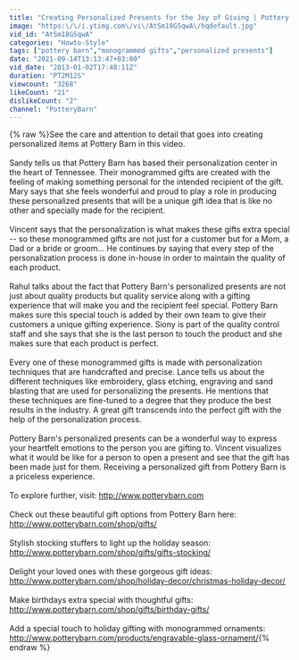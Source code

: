 ```yaml
---
title: "Creating Personalized Presents for the Joy of Giving | Pottery Barn"
image: "https:\/\/i.ytimg.com\/vi\/AtSm18GSqwA\/hqdefault.jpg"
vid_id: "AtSm18GSqwA"
categories: "Howto-Style"
tags: ["pottery barn","monogrammed gifts","personalized presents"]
date: "2021-09-14T13:13:47+03:00"
vid_date: "2013-01-02T17:48:11Z"
duration: "PT2M12S"
viewcount: "3268"
likeCount: "21"
dislikeCount: "2"
channel: "PotteryBarn"
---
```

{% raw %}See the care and attention to detail that goes into creating personalized items at Pottery Barn in this video.  <br /><br />Sandy tells us that Pottery Barn has based their personalization center in the heart of Tennessee. Their monogrammed gifts are created with the feeling of making something personal for the intended recipient of the gift. Mary says that she feels wonderful and proud to play a role in producing these personalized presents that will be a unique gift idea that is like no other and specially made for the recipient.<br /><br />Vincent says that the personalization is what makes these gifts extra special -- so these monogrammed gifts are not just for a customer but for a Mom, a Dad or a bride or groom... He continues by saying that every step of the personalization process is done in-house in order to maintain the quality of each product.<br /><br />Rahul talks about the fact that Pottery Barn's personalized presents are not just about quality products but quality service along with a gifting experience that will make you and the recipient feel special. Pottery Barn makes sure this special touch is added by their own team to give their customers a unique gifting experience. Siony is part of the quality control staff and she says that she is the last person to touch the product and she makes sure that each product is perfect.<br /><br />Every one of these monogrammed gifts is made with personalization techniques that are handcrafted and precise. Lance tells us about the different techniques like embroidery, glass etching, engraving and sand blasting that are used for personalizing the presents. He mentions that these techniques are fine-tuned to a degree that they produce the best results in the industry. A great gift transcends into the perfect gift with the help of the personalization process. <br /><br />Pottery Barn's personalized presents can be a wonderful way to express your heartfelt emotions to the person you are gifting to. Vincent visualizes what it would be like for a person to open a present and see that the gift has been made just for them. Receiving a personalized gift from Pottery Barn is a priceless experience.<br /><br />To explore further, visit: <a rel="nofollow" target="blank" href="http://www.potterybarn.com">http://www.potterybarn.com</a><br /><br />Check out these beautiful gift options from Pottery Barn here:<br /><a rel="nofollow" target="blank" href="http://www.potterybarn.com/shop/gifts/">http://www.potterybarn.com/shop/gifts/</a><br /><br />Stylish stocking stuffers to light up the holiday season:<br /><a rel="nofollow" target="blank" href="http://www.potterybarn.com/shop/gifts/gifts-stocking/">http://www.potterybarn.com/shop/gifts/gifts-stocking/</a><br /><br />Delight your loved ones with these gorgeous gift ideas:<br /><a rel="nofollow" target="blank" href="http://www.potterybarn.com/shop/holiday-decor/christmas-holiday-decor/">http://www.potterybarn.com/shop/holiday-decor/christmas-holiday-decor/</a><br /><br />Make birthdays extra special with thoughtful gifts:<br /><a rel="nofollow" target="blank" href="http://www.potterybarn.com/shop/gifts/birthday-gifts/">http://www.potterybarn.com/shop/gifts/birthday-gifts/</a><br /><br />Add a special touch to holiday gifting with monogrammed ornaments:<br /><a rel="nofollow" target="blank" href="http://www.potterybarn.com/products/engravable-glass-ornament/">http://www.potterybarn.com/products/engravable-glass-ornament/</a>{% endraw %}

